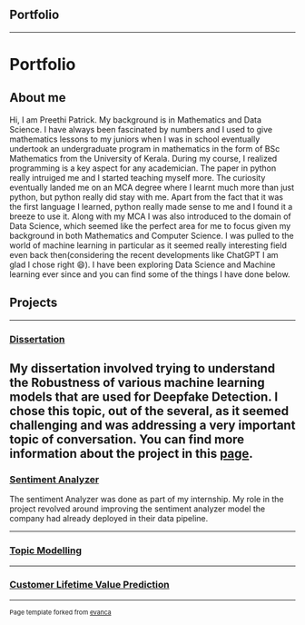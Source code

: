 ## Portfolio

---
# Portfolio
## About me

Hi, I am Preethi Patrick. My background is in Mathematics and Data Science. I have always been fascinated by numbers and I used to give mathematics lessons to my juniors when I was in school eventually undertook an undergraduate program in mathematics in the form of BSc Mathematics from the University of Kerala. During my course, I realized programming is a key aspect for any academician. The paper in python really intruiged me and I started teaching myself more. The curiosity eventually landed me on an MCA degree where I learnt much more than just python, but python really did stay with me. Apart from the fact that it was the first language I learned, python really made sense to me and I found it a breeze to use it. Along with my MCA I was also introduced to the domain of Data Science, which seemed like the perfect area for me to focus given my background in both Mathematics and Computer Science. I was pulled to the world of machine learning in particular as it seemed really interesting field even back then(considering the recent developments like ChatGPT I am glad I chose right 😄). I have been exploring Data Science and Machine learning ever since and you can find some of the things I have done below.

## Projects 

---
### [Dissertation](/pages/dissertation)

My dissertation involved trying to understand the Robustness of various machine learning models that are used for Deepfake Detection. I chose this topic, out of the several, as it seemed challenging and was addressing a very important topic of conversation. You can find more information about the project in this [page](/pages/dissertation).
---
### [Sentiment Analyzer](/pages/sentiment_analyzer)

The sentiment Analyzer was done as part of my internship. My role in the project revolved around improving the sentiment analyzer model the company had already deployed in their data pipeline. 

---
### [Topic Modelling](/pages/topic_modelling)

---
### [Customer Lifetime Value Prediction](/pages/clv)

---
<p style="font-size:11px">Page template forked from <a href="https://github.com/evanca/quick-portfolio">evanca</a></p>
<!-- Remove above link if you don't want to attibute -->
